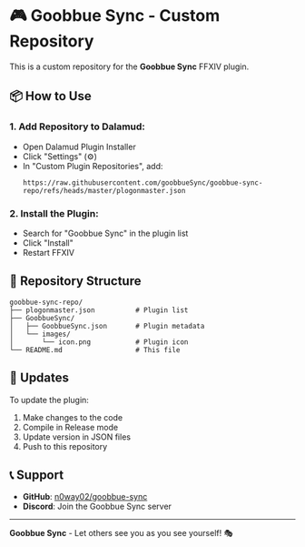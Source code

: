 # 🎮 Goobbue Sync - Custom Repository

This is a custom repository for the **Goobbue Sync** FFXIV plugin.

## 📦 How to Use

### 1. **Add Repository to Dalamud:**
- Open Dalamud Plugin Installer
- Click "Settings" (⚙️)
- In "Custom Plugin Repositories", add:
  ```
  https://raw.githubusercontent.com/goobbueSync/goobbue-sync-repo/refs/heads/master/plogonmaster.json
  ```

### 2. **Install the Plugin:**
- Search for "Goobbue Sync" in the plugin list
- Click "Install"
- Restart FFXIV

## 📁 Repository Structure

```
goobbue-sync-repo/
├── plogonmaster.json          # Plugin list
├── GoobbueSync/
│   ├── GoobbueSync.json       # Plugin metadata
│   └── images/
│       └── icon.png           # Plugin icon
└── README.md                  # This file
```

## 🚀 Updates

To update the plugin:
1. Make changes to the code
2. Compile in Release mode
3. Update version in JSON files
4. Push to this repository

## 📞 Support

- **GitHub**: [n0way02/goobbue-sync](https://github.com/n0way02/goobbue-sync)
- **Discord**: Join the Goobbue Sync server

---

**Goobbue Sync** - Let others see you as you see yourself! 🎭
